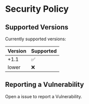 # Security Policy

## Supported Versions

Currently supported versions:

| Version | Supported          |
| ------- | ------------------ |
| +1.1    | :white_check_mark: |
| lower   | :x:                |

## Reporting a Vulnerability
Open a issue to report a Vulnerability.
